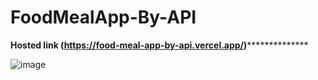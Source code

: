 # FoodMealApp-By-API

****Hosted link (https://food-meal-app-by-api.vercel.app/)******************


![image](https://user-images.githubusercontent.com/113409943/215331300-5dc6ddef-db54-474d-a0c8-d055f4bc47a0.png)

